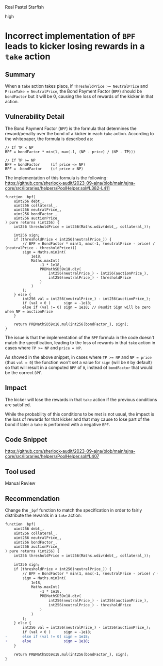 Real Pastel Starfish

high

# Incorrect implementation of `BPF` leads to kicker losing rewards in a `take` action
## Summary

When a `take` action takes place, if `ThresholdPrice >= NeutralPrice` and `PriceTake = NeutralPrice`, the Bond Payment Factor (`BPF`) should be `bondFactor` but it will be 0, causing the loss of rewards of the kicker in that action. 

## Vulnerability Detail

The Bond Payment Factor (`BPF`) is the formula that determines the reward/penalty over the bond of a kicker in each `take` action. According to the whitepaper, the formula is described as:

```solidity
// If TP < NP
BPF = bondFactor * min(1, max(-1, (NP - price) / (NP - TP)))

// If TP >= NP
BPF = bondFactor     (if price <= NP)
BPF = -bondFactor    (if price > NP)
```

The implementation of this formula is the following:
https://github.com/sherlock-audit/2023-09-ajna/blob/main/ajna-core/src/libraries/helpers/PoolHelper.sol#L382-L411
```solidity
function _bpf(
    uint256 debt_,
    uint256 collateral_,
    uint256 neutralPrice_,
    uint256 bondFactor_,
    uint256 auctionPrice_
) pure returns (int256) {
    int256 thresholdPrice = int256(Maths.wdiv(debt_, collateral_));

    int256 sign;
    if (thresholdPrice < int256(neutralPrice_)) {
        // BPF = BondFactor * min(1, max(-1, (neutralPrice - price) / (neutralPrice - thresholdPrice)))
        sign = Maths.minInt(
            1e18,
            Maths.maxInt(
                -1 * 1e18,
                PRBMathSD59x18.div(
                    int256(neutralPrice_) - int256(auctionPrice_),
                    int256(neutralPrice_) - thresholdPrice
                )
            )
        );
    } else {
        int256 val = int256(neutralPrice_) - int256(auctionPrice_);
        if (val < 0 )      sign = -1e18;
        else if (val != 0) sign = 1e18; // @audit Sign will be zero when NP = auctionPrice
    }

    return PRBMathSD59x18.mul(int256(bondFactor_), sign);
}
```

The issue is that the implementation of the `BPF` formula in the code doesn't match the specification, leading to the loss of rewards in that `take` action in cases where `TP >= NP` and `price = NP`. 

As showed in the above snippet, in cases where `TP >= NP` and `NP = price` (thus `val = 0`) the function won't set a value for `sign` (will be `0` by default) so that will result in a computed `BPF` of `0`, instead of `bondFactor` that would be the correct `BPF`.

## Impact

The kicker will lose the rewards in that `take` action if the previous conditions are satisfied. 

While the probability of this conditions to be met is not usual, the impact is the loss of rewards for that kicker and that may cause to lose part of the bond if later a `take` is performed with a negative `BPF`. 

## Code Snippet

https://github.com/sherlock-audit/2023-09-ajna/blob/main/ajna-core/src/libraries/helpers/PoolHelper.sol#L407

## Tool used

Manual Review

## Recommendation

Change the `_bpf` function to match the specification in order to fairly distribute the rewards in a `take` action:

```diff
function _bpf(
    uint256 debt_,
    uint256 collateral_,
    uint256 neutralPrice_,
    uint256 bondFactor_,
    uint256 auctionPrice_
) pure returns (int256) {
    int256 thresholdPrice = int256(Maths.wdiv(debt_, collateral_));

    int256 sign;
    if (thresholdPrice < int256(neutralPrice_)) {
        // BPF = BondFactor * min(1, max(-1, (neutralPrice - price) / (neutralPrice - thresholdPrice)))
        sign = Maths.minInt(
            1e18,
            Maths.maxInt(
                -1 * 1e18,
                PRBMathSD59x18.div(
                    int256(neutralPrice_) - int256(auctionPrice_),
                    int256(neutralPrice_) - thresholdPrice
                )
            )
        );
    } else {
        int256 val = int256(neutralPrice_) - int256(auctionPrice_);
        if (val < 0 )      sign = -1e18;
-       else if (val != 0) sign = 1e18;
+       else               sign = 1e18;
    }

    return PRBMathSD59x18.mul(int256(bondFactor_), sign);
}
```
